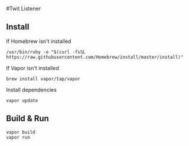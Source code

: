 #Twit Listener


## Install

If Homebrew isn't installed
```
/usr/bin/ruby -e "$(curl -fsSL https://raw.githubusercontent.com/Homebrew/install/master/install)"
```

If Vapor isn't installed
```
brew install vapor/tap/vapor
```

Install dependencies

```
vapor update
```

## Build & Run

```
vapor build
vapor run
```
